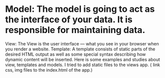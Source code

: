 # Model: The model is going to act as the interface of your data. It is responsible for maintaining data.
View: The View is the user interface — what you see in your browser when you render a website.
Template: A template consists of static parts of the desired HTML output as well as some special syntax describing how dynamic content will be inserted.
Here is some examples and studies about view, templates and models. 
I tried to add static files to the views app. ( link css, img files to the index.html of the app.)
